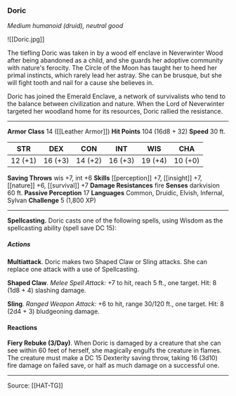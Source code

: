 ### Doric
_Medium humanoid (druid), neutral good_

![[Doric.jpg]]

The tiefling Doric was taken in by a wood elf enclave in Neverwinter Wood after being abandoned as a child, and she guards her adoptive community with nature's ferocity. The Circle of the Moon has taught her to heed her primal instincts, which rarely lead her astray. She can be brusque, but she will fight tooth and nail for a cause she believes in.

Doric has joined the Emerald Enclave, a network of survivalists who tend to the balance between civilization and nature. When the Lord of Neverwinter targeted her woodland home for its resources, Doric rallied the resistance.




---

**Armor Class** 14 ([[Leather Armor]])
**Hit Points** 104 (16d8 + 32)
**Speed** 30 ft.

| STR     | DEX     | CON     | INT     | WIS     | CHA     |
|---------|---------|---------|---------|---------|---------|
| 12 (+1) | 16 (+3) | 14 (+2) | 16 (+3) | 19 (+4) | 10 (+0) |

**Saving Throws** wis +7, int +6
**Skills** [[perception]] +7, [[insight]] +7, [[nature]] +6, [[survival]] +7
**Damage Resistances** fire
**Senses** darkvision 60 ft.
**Passive Perception** 17
**Languages** Common, Druidic, Elvish, Infernal, Sylvan
**Challenge** 5 (1,800 XP)

---

**Spellcasting.** Doric casts one of the following spells, using Wisdom as the spellcasting ability (spell save DC 15):

##### Actions
**Multiattack**. Doric makes two Shaped Claw or Sling attacks. She can replace one attack with a use of Spellcasting.

**Shaped Claw**. _Melee Spell Attack:_ +7 to hit, reach 5 ft., one target. Hit: 8 (1d8 + 4) slashing damage.

**Sling**. _Ranged Weapon Attack:_ +6 to hit, range 30/120 ft., one target. Hit: 8 (2d4 + 3) bludgeoning damage.

#### Reactions
**Fiery Rebuke (3/Day)**. When Doric is damaged by a creature that she can see within 60 feet of herself, she magically engulfs the creature in flames. The creature must make a DC 15 Dexterity saving throw, taking 16 (3d10) fire damage on failed save, or half as much damage on a successful one.


---

Source: [[HAT-TG]]